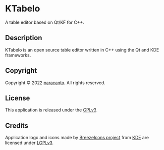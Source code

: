 
# KTabelo

A table editor based on Qt/KF for C++.


## Description

KTabelo is an open source table editor written in C++ using the Qt and KDE frameworks.


## Copyright

Copyright &copy; 2022 [naracanto](https://naracanto.github.io). All rights reserved.


## License

This application is released under the [GPLv3](https://www.gnu.org/licenses/gpl-3.0.en.html).


## Credits

Application logo and icons made by [BreezeIcons project](https://api.kde.org/frameworks/breeze-icons/html/index.html) from [KDE](https://kde.org)
are licensed under [LGPLv3](https://www.gnu.org/licenses/lgpl-3.0.en.html).

